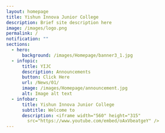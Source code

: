 ```yaml
---
layout: homepage
title: Yishun Innova Junior College
description: Brief site description here
image: /images/logo.png
permalink: /
notification: ""
sections:
  - hero:
      background: /images/Homepage/banner3_1.jpg
  - infopic:
      title: YIJC
      description: Announcements
      button: Click Here
      url: /News/01/
      image: /images/Homepage/announcement.jpg
      alt: Image alt text
  - infobar:
      title: Yishun Innova Junior College
      subtitle: Welcome to
      description: <iframe width="560" height="315"
        src="https://www.youtube.com/embed/oAxVbeatgeY" />
---
```

